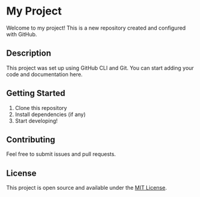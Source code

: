 # My Project

Welcome to my project! This is a new repository created and configured with GitHub.

## Description

This project was set up using GitHub CLI and Git. You can start adding your code and documentation here.

## Getting Started

1. Clone this repository
2. Install dependencies (if any)
3. Start developing!

## Contributing

Feel free to submit issues and pull requests.

## License

This project is open source and available under the [MIT License](LICENSE).
